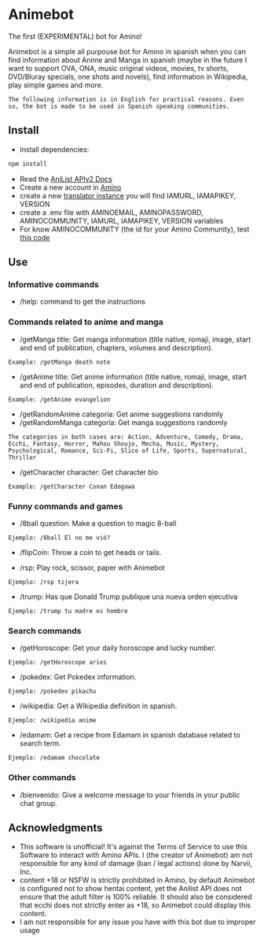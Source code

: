 # Animebot
The first (EXPERIMENTAL) bot for Amino!

Animebot is a simple all purpouse bot for Amino in spanish when you can find information about Anime and Manga in spanish (maybe in the future I want to support OVA, ONA, music original videos, movies, tv shorts, DVD/Bluray specials, one shots and novels), find information in Wikipedia, play simple games and more.

`The following information is in English for practical reasons. Even so, the bot is made to be used in Spanish speaking communities.`

## Install

* Install dependencies:
```bash
npm install
```
* Read the [AniList APIv2 Docs](https://anilist.gitbook.io/anilist-apiv2-docs/)
* Create a new account in [Amino](https://aminoapps.com/)
* create a new [translator instance](https://console.bluemix.net/catalog/services/language-translator) you will find IAMURL, IAMAPIKEY, VERSION
* create a .env file with AMINOEMAIL, AMINOPASSWORD, AMINOCOMMUNITY, IAMURL, IAMAPIKEY, VERSION variables
* For know AMINOCOMMUNITY (the id for your Amino Community), test [this code](https://github.com/AminoJS/Amino.JS/blob/master/examples/getChat.js) 

## Use

### Informative commands

* /help: command to get the instructions

### Commands related to anime and manga

* /getManga title: Get manga information (title native, romaji, image, start and end of publication, chapters, volumes and description).
```
Example: /getManga death note
```
* /getAnime title: Get anime information (title native, romaji, image, start and end of publication, episodes, duration and description).
```
Example: /getAnime evangelion
```
* /getRandomAnime categoría: Get anime suggestions randomly
* /getRandomManga categoría: Get manga suggestions randomly
```
The categories in both cases are: Action, Adventure, Comedy, Drama, Ecchi, Fantasy, Horror, Mahou Shoujo, Mecha, Music, Mystery, Psychological, Romance, Sci-Fi, Slice of Life, Sports, Supernatural, Thriller
```
* /getCharacter character: Get character bio
```
Example: /getCharacter Conan Edogawa
```

### Funny commands and games

* /8ball question: Make a question to magic 8-ball
```
Ejemplo: /8ball Él no me vió?
```

* /flipCoin: Throw a coin to get heads or tails.

* /rsp: Play rock, scissor, paper with Animebot
```
Ejemplo: /rsp tijera
```

* /trump: Has que Donald Trump publique una nueva orden ejecutiva
```
Ejemplo: /trump tu madre es hombre
```

### Search commands

* /getHoroscope: Get your daily horoscope and lucky number.
```
Ejemplo: /getHoroscope aries
```

* /pokedex: Get Pokedex information.
```
Ejemplo: /pokedex pikachu
```

* /wikipedia: Get a Wikipedia definition in spanish.
```
Ejemplo: /wikipedia anime
```

* /edamam: Get a recipe from Edamam in spanish database related to search term.
```
Ejemplo: /edamam chocolate
```

### Other commands

* /bienvenido: Give a welcome message to your friends in your public chat group.

## Acknowledgments

* This software is unofficial! It's against the Terms of Service to use this Software to interact with Amino APIs. I (the creator of Animebot) am not responsible for any kind of damage (ban / legal actions) done by Narvii, Inc.
* content +18 or NSFW is strictly prohibited in Amino, by default Animebot is configured not to show hentai content, yet the Anilist API does not ensure that the adult filter is 100% reliable. It should also be considered that ecchi does not strictly enter as +18, so Animebot could display this content.
* I am not responsible for any issue you have with this bot due to improper usage
